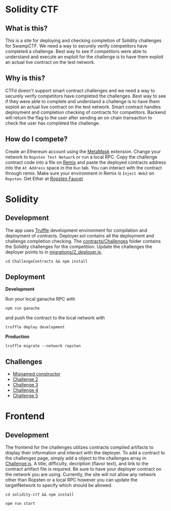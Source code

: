 # Solidity CTF

## What is this?
This is a site for deploying and checking completion of Solidity challenges for SwampCTF. We need a way to securely verify competitors have completed a challenge. Best way to see if competitors were able to understand and execute an exploit for the challenge is to have them exploit an actual live contract on the test network.

## Why is this?
CTFd doesn't support smart contract challenges and we need a way to securely verify competitors have completed the challenges. Best way to see if they were able to complete and understand a challenge is to have them exploit an actual live contract on the test network. Smart contract handles deployment and completion checking of contracts for competitors. Backend will return the flag to the user after sending an on chain transaction to check the user has completed the challenge.

## How do I compete?
Create an Ethereum account using the [MetaMask](https://metamask.io/) extension. Change your network to `Ropsten Test Network` or run a local RPC. Copy the challenge contract code into a file on [Remix](https://remix.ethereum.org) and paste the deployed contracts address into the `At Address` space in the `Run` tab. You can interact with the contract through remix. Make sure your environment in Remix is `Inject Web3` on `Ropsten`. Get Ether at [Ropsten Faucet](https://faucet.metamask.io/)

# Solidity

## Development
The app uses [Truffle](https://truffleframework.com/docs/truffle/overview) development environment for compilation and deployment of contracts. Deployer.sol contains all the deployment and challenge completion checking. The [contracts/Challenges](ChallengeContracts/contracts/Challenges) folder contains the Solidity challenges for the competition. Update the challenges the deployer points to in [migrations/2_deployer.js](ChallengeContracts/migrations/2_deployer.js).

`cd ChallengeContracts && npm install`

## Deployment

**Development**

Run your local ganache RPC with

`npm run ganache`

and push the contract to the local network with

`truffle deploy development`

**Production**

`truffle migrate --network ropsten`

## Challenges
- [Misnamed constructor](ChallengeContracts/contracts/Challenges/Challenge1)
- [Challenge 2](ChallengeContracts/contracts/Challenges/Challenge2)
- [Challenge 3](ChallengeContracts/contracts/Challenges/Challenge3)
- [Challenge 4](ChallengeContracts/contracts/Challenges/Challenge4)
- [Challenge 5](ChallengeContracts/contracts/Challenges/Challenge5)

# Frontend

## Development
The frontend for the challenges utilizes contracts compiled artifacts to display their information and interact with the deployer. To add a contract to the challenges page, simply add a object to the challenges array in [Challenge.js](solidity-ctf/src/Components/Challenge.js). A title, difficulty, decription (flavor text), and link to the contract artifact file is required. Be sure to have your deployer contract on the network you are using. Currently, the site will not allow any network other than Ropsten or a local RPC however you can update the targetNetwork to specify which should be allowed.

`cd solidity-ctf && npm install`

`npm run start`